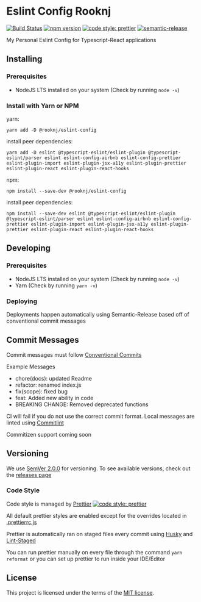 # Eslint Config Rooknj

[![Build Status](https://travis-ci.org/Rooknj/eslint-config-rooknj.svg?branch=master)](https://travis-ci.org/Rooknj/eslint-config-rooknj)
[![npm version](https://badge.fury.io/js/%40rooknj%2Feslint-config.svg)](https://badge.fury.io/js/%40rooknj%2Feslint-config)
[![code style: prettier](https://img.shields.io/badge/code_style-prettier-ff69b4.svg?style=flat-square)](https://github.com/prettier/prettier)
[![semantic-release](https://img.shields.io/badge/%20%20%F0%9F%93%A6%F0%9F%9A%80-semantic--release-e10079.svg)](https://github.com/semantic-release/semantic-release)

My Personal Eslint Config for Typescript-React applications

## Installing

### Prerequisites

- NodeJS LTS installed on your system (Check by running `node -v`)

### Install with Yarn or NPM

yarn:

```
yarn add -D @rooknj/eslint-config
```
install peer dependencies:
```
yarn add -D eslint @typescript-eslint/eslint-plugin @typescript-eslint/parser eslint eslint-config-airbnb eslint-config-prettier eslint-plugin-import eslint-plugin-jsx-a11y eslint-plugin-prettier eslint-plugin-react eslint-plugin-react-hooks
```

npm:

```
npm install --save-dev @rooknj/eslint-config
```
install peer dependencies:
```
npm install --save-dev eslint @typescript-eslint/eslint-plugin @typescript-eslint/parser eslint eslint-config-airbnb eslint-config-prettier eslint-plugin-import eslint-plugin-jsx-a11y eslint-plugin-prettier eslint-plugin-react eslint-plugin-react-hooks
```

## Developing

### Prerequisites

- NodeJS LTS installed on your system (Check by running `node -v`)
- Yarn (Check by running `yarn -v`)

### Deploying

Deployments happen automatically using Semantic-Release based off of conventional commit messages

## Commit Messages

Commit messages must follow [Conventional Commits](https://www.conventionalcommits.org)

Example Messages
- chore(docs): updated Readme
- refactor: renamed index.js
- fix(scope): fixed bug
- feat: Added new ability in code
- BREAKING CHANGE: Removed deprecated functions

CI will fail if you do not use the correct commit format. Local messages are linted using [Commitlint](https://commitlint.js.org/#/)

Commitizen support coming soon

## Versioning

We use [SemVer 2.0.0](https://semver.org/) for versioning. To see available versions, check out the [releases page](https://github.com/Rooknj/eslint-config-rooknj/releases)

### Code Style

Code style is managed by [Prettier](https://prettier.io/) [![code style: prettier](https://img.shields.io/badge/code_style-prettier-ff69b4.svg?style=flat-square)](https://github.com/prettier/prettier)

All default prettier styles are enabled except for the overrides located in [.prettierrc.js](/.prettierrc.js)

Prettier is automatically ran on staged files every commit using [Husky](https://github.com/typicode/husky) and [Lint-Staged](https://github.com/okonet/lint-staged)

You can run prettier manually on every file through the command `yarn reformat` or you can set up prettier to run inside your IDE/Editor

## License

This project is licensed under the terms of the
[MIT license](/LICENSE).
